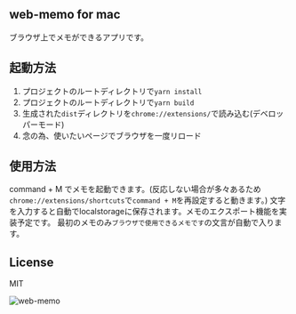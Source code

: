 ## web-memo for mac
ブラウザ上でメモができるアプリです。

## 起動方法
1. プロジェクトのルートディレクトリで`yarn install`
2. プロジェクトのルートディレクトリで`yarn build`
3. 生成された`dist`ディレクトリを`chrome://extensions/`で読み込む(デベロッパーモード)
4. 念の為、使いたいページでブラウザを一度リロード

## 使用方法
command + M でメモを起動できます。(反応しない場合が多々あるため`chrome://extensions/shortcuts`で`command + M`を再設定すると動きます。)
文字を入力すると自動でlocalstorageに保存されます。メモのエクスポート機能を実装予定です。
最初のメモのみ`ブラウザで使用できるメモです`の文言が自動で入ります。
## License
MIT

![web-memo](https://user-images.githubusercontent.com/49956319/118946904-cddad800-b991-11eb-9c76-e16ff4b02e09.gif)
